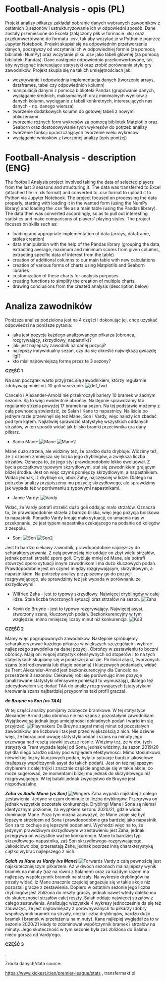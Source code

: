 # Football-Analysis - opis (PL)

Projekt analizy piłkarzy zakładał pobranie danych wybranych zawodników z ostatnich 3 sezonów i ustrukturyzowanie ich w odpowiedni sposób. Dane zostały przeniesione do Excela (załączony plik w formacie .xls) oraz przekonwertowane do formatu .csv, tak aby wczytać je w Pythonie poprzez Jupyter Notebook.
Projekt skupiał się na odpowiednim przetworzeniu danych, począwszy od wczytania ich w odpowiedniej formie (za pomocą biblioteki NumPy) oraz wczytanie pliku .csv jako tabeli głównej (za pomocą biblioteki Pandas).
Dane następnie odpowiednio przekonwertowane, tak aby wyciągnąć interesujące statystyki oraz zrobić porównania stylu gry zawodników. Projekt skupia się na takich umiejętnościach jak:
- wczytywanie i odpowiednia implementacja danych (tworzenie arrays, dataframes, tabel czy odpowiednich kolumn)
- manipulacja danymi z pomocą biblioteki Pandas (grupowanie danych, wyciąganie średnich, maksymalnych oraz minimalnych wyników z danych kolumn, wyciąganie z tabeli konkretnych, interesujących nas danych - np. danego wiersza)
- tworzenie dodatkowych kolumn do gotowej tabeli z nowymi obliczeniami
- tworzenie różnych form wykresów za pomocą bibliotek Matplotlib oraz Seaborn oraz dostosowywanie tych wykresów do potrzeb analizy
- tworzenie funkcji upraszczających tworzenie wielu wykresów
- wyciąganie wniosków z tworzonej analizy (opis poniżej)

# Football-Analysis - description (ENG)

The football Analysis project involved taking the data of selected players from the last 3 seasons and structuring it. The data was transferred to Excel (attached file in .xls format) and converted to .csv format to upload it to Python via Jupyter Notebook.
The project focused on processing the data properly, starting with loading it in the wanted form (using the NumPy library) and loading the .csv file as a main table (using the Pandas library).
The data then was converted accordingly, so as to pull out interesting statistics and make comparisons of players' playing styles. The project focuses on skills such as:
- loading and appropriate implementation of data (arrays, dataframe, tables creation)
- data manipulation with the help of the Pandas library (grouping the data, extracting average, maximum and minimum scores from given columns, extracting specific data of interest from the table)
- creation of additional columns to our main table with new calculations
- creation of various forms of charts using Matplotlib and Seaborn libraries
- customization of these charts for analysis purposes
- creating functions to simplify the creation of multiple charts
- drawing conclusions from the created analysis (description below)

# Analiza zawodników

Poniższa analiza podzielona jest na 4 części i dokonując jej, chce uzyskać odpowiedzi na poniższe pytania:
- jaka jest pozycja każdego analizowanego piłkarza (obrońca, rozgrywający, skrzydłowy, napastnik)?
- jaki jest najlepszy zawodnik na danej pozycji?
- najlepszy indywidualny sezon, czy da się określić największą gwiazdę ligi?
- kto miał najrówniejszą formę przez te 3 sezony?

<b> CZĘŚĆ 1 </b>

Na sam początek warto przyjrzeć się zawodnikiem, którzy regularnie zdobywają mniej niż 10 goli w sezonie.
![def_fwd](https://user-images.githubusercontent.com/111128309/218095610-6a6241b0-4b13-4445-911b-88efe4da244c.jpg)

Cancelo i Alexander-Arnold nie przekroczyli bariery 10 bramek w żadnym sezonie. Są to więc ewidentnie obrońcy. Następnie sprawdzamy kto regularnie strzela powyżej 17 bramek na sezon. Na tej podstawie możemy z całą pewnością stwierdzić, że Salah i Kane to napastnicy. Na liście po jednym razie przewinęli się też Mane, Son i Vardy, więc należy ich zbadać pod tym kątem. Najłatwiej sprawdzić statystykę wszystkich oddanych strzałów, w ten sposób widać jak blisko bramki przeciwnika gra dany piłkarz. 
-	Sadio Mane:
![Mane](https://user-images.githubusercontent.com/111128309/218096741-b4f735fa-3076-4521-9c07-4eac136d98f9.jpg)
![Mane2](https://user-images.githubusercontent.com/111128309/218096757-ac3cb211-4434-472f-a45b-4bebb0eefec5.jpg)

Mane dużo strzela, ale widzimy też, że bardzo dużo drybluje. Widzimy też, że z czasem zmniejsza się liczba jego dryblingów, a zwiększa liczba strzałów. Oznacza to, że jego styl prawdopodobnie lekko ewoluował. Z bycia początkowo typowym skzrydłowym, stał się zawodnikiem grającym bliżej środka. Jest on więc czymś pomiędzy skrzydłowym, a napastnikiem. Widać jednak, iż drybluje on, obok Zahy, najczęściej w lidze. Dlatego na potrzeby analizy przypiszemy mu pozycję skrzydłowego, ale sprawdzimy jak wypada też w porównaniu z typowymi napastnikami.
-	Jamie Vardy:
![Vardy](https://user-images.githubusercontent.com/111128309/218096773-f5a3a244-f955-4bf5-b0ab-da2c84203682.jpg)

Wdać, że Vardy potrafi strzelić dużo goli oddając mało strzałów. Oznacza to, że prawdopodobnie strzela z bardzo bliska, więc jego pozycja boiskowa to napastnik. Ponadto Vardy kreuje mało sytuacji, co umacnia nas w przekonaniu, że jest typem napastnika czekającego na podanie od kolegów z zespołu.
-	Son:
![Son](https://user-images.githubusercontent.com/111128309/218096842-f965925d-23ef-40e2-b625-bb51d9f992f4.jpg)
![Son2](https://user-images.githubusercontent.com/111128309/218096857-ef8ee21c-0cf2-451a-ab43-4f59395e11db.jpg)

Jest to bardzo ciekawy zawodnik, prawdopodobnie najcięższy do scharakteryzowania. Z całą pewnością nie oddaje on zbyt wielu strzałów, jednak potrafi strzelić sporo goli. Drybluje mniej od Mane, ale potrafi stowrzyć sporo sytuacji innym zawodnikom i ma dużo kluczowych podań. Prawdopodobnie jest on czymś między rozgrywającym, skrzydłowym, a napastnikiem. Na potrzeby analizy przypiszemy go do pozycji rozgrywającego, ale sprawdzimy też jak wypada w porównaniu ze skrzydłowymi.
-	Wilfried Zaha - jest to typowy skrzydłowy. Najwięcej dryblingów w całej lidze. Stała liczba tworzonych sytuacji oraz strzałów na sezon.
![Zaha](https://user-images.githubusercontent.com/111128309/218096906-da28f041-23e1-4665-bf3b-05a20489a591.jpg)

-	Kevin de Bruyne - jest to typowy rozgrywający. Najwięcej asyst, stworzony szans, kluczowych podań. Bezkonkurencyjny w tym względzie, mimo mniejszej liczby minut niż konkurencja.
![KdB](https://user-images.githubusercontent.com/111128309/218096876-d856e09e-ea0a-4d0d-9e81-26822a443379.jpg)

<b> CZĘŚĆ 2 </b>

Mamy więc pogrupowanych zawodników. Następnie spróbujemy scharakteryzować każdego piłkarza w większych szczegółach i wybrać najlepszego zawodnika na danej pozycji.
Obrońcy w zestawieniu to boczni obrońcy. Mają oni więcej statystyk ofensywnych od stoperów i to na tych statystykach skupiamy się w poniższej analizie. Po ilości asyst, tworzonych szans (dośrodkowania lub długie podania) i kluczowych podaniach, widać że Trent Alexander-Arnold jest bezkonkurencyjny dla Cancelo na przestrzeni 3 sezonów. Ciekawiej robi się porównując inne pozycje (analizowane statystyki ofensywne poniekąd to wymuszają), dlatego też zdecydowałem się dodać TAA do analizy rozgrywających (statystykami kreowania szans najbardziej przypomina taki profil gracza).

<i><b> de Bruyne vs Son (vs TAA) </i></b>

W tej części analizy pomijamy zdobycze bramkowe. W tej statystyce Alexander-Arnold jako obrońca nie ma szans z pozostałymi zawodnikami. Wyjątkowe są jednak jego umiejętności dokładnych podań i warto im się przyjrzeć.
![Playmakers](https://user-images.githubusercontent.com/111128309/218097429-c144dd2a-1c51-471d-b89c-b95efb0e2ce0.jpg)
De Bruyne zagrał mniej minut od pozostałych zawodników, ale liczbowo i tak jest przed większością z nich. Nie dziwne więc, że biorąc pod uwagę statystyki podań i szans na minuty jego przewaga nad resztą stawki jeszcze rośnie. Widzimy też, że w obu tych statystyka Trent wypada lepiej od Sona, jednak widzimy, że sezon 2019/20 był dla niego bardzo udany pod względem efektywności. Mimo stosunkowo niewielkiej liczby kluczowych podań, były to sytuacje bardzo jakościowe (najlepszy współczynnik asyst do takich podań). Jest on też najlepszym dryblerem z całej trójki i znacznie częście angażuje się w takie akcje, co może sugerować, że momentami bliżej mu jednak do skrzydłowego niż rozgrywającego. W tej batalii jednak zwycięstwo de Bruyne jest niepodważalne.

<i><b> Zaha vs Sadio Mane (vs Son) </i></b>
![Wingers](https://user-images.githubusercontent.com/111128309/218105030-f32f35c9-3d24-4e53-80e7-491452c39880.jpg)
Zaha wypada najsłabej z całego zestawienia. Jedyne w czym dominuje to liczba dryblingów. Przegrywa on jednak wszystkie pozostałe konkurencje. Dryblingi Mane i Sona są niemal identycznym poziomie, za wyjątkiem sezonu 2020/21, gdzie widać dominacje Mane. Poza tym można zauważyć, że Mane zdaje się być lepszym strzelcem od Sona i prawdopodobnie gra bardziej jako napastnik. Son za to cechuje się lepszymi podaniami. Wychodzi więc na to, że jedynym prawdziwym skrzydłowym w zestawieniu jest Zaha, jednak przegrywa on wszystkie ważne konkurencje. Mane to bardziej typ skrzydłowego-napastnika, zaś Son skrzydłowego-rozgrywającego. Jakościowo obaj przerastają Zahe, jednak poprzez inną charakterystykę ciężko wybrać najlepszego z nich.

<i><b> Salah vs Kane vs Vardy (vs Mane) </i></b>
![Forwards](https://user-images.githubusercontent.com/111128309/218105069-c5e94b9b-e29b-46ff-95a7-0e882944dc23.jpg)
Vardy z całą pewnością jest najskuteczniejszym piłkarzem. Aż w dwóch sezonach ma najlepszy wynik bramek na minuty (raz na równi z Salahem) oraz za każdym razem ma najlepszy współczynnik bramek na strzały. Na wykresie dryblingów na strzały widać, iż Mane znacznie częściej angażuje się w takie akcje niż pozostali gracze z zestawienia. Dopiero w ostatnim sezonie jego liczba dryblingów jest zbliżona do reszty graczy, jednak nawet wtedy daleko mu do skuteczności strzałów całej reszty. Salah oddaje najwięcej strzałów z całego zestawienia. Analizując wszystkie 4 wykresy jednocześnie da się też zauważyć, że jest najrówniejszy z porównywanych tu piłkarzy (dobry współczynnik bramek na strzały, niezła liczba dryblingów, bardzo dużo bramek i bramek w przełożeniu na minuty). Kane najlepiej wyglądał za to w sezonie 2020/21 kiedy to zdominował współczynnik bramek i strzałów na minuty. Jego skuteczność w tym sezonie była zaś zbliżona do Salaha i nieco gorsza od Vardy’ego.

<b> CZĘŚĆ 3 </b>

.

Źródła danych/data source:

https://www.kickest.it/en/premier-league/stats
, transfermakt.pl
